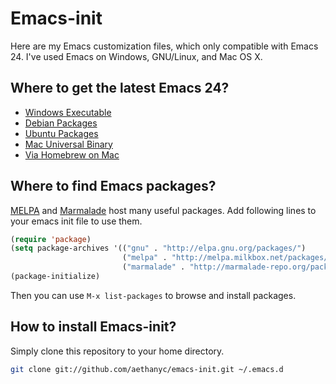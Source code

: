 # Emacs-init #
Here are my Emacs customization files, which only compatible with Emacs 24. I've used Emacs on Windows, GNU/Linux, and Mac OS X.

## Where to get the latest Emacs 24? ##

* [Windows Executable][]
* [Debian Packages][]
* [Ubuntu Packages][]
* [Mac Universal Binary][]
* [Via Homebrew on Mac][]

## Where to find Emacs packages? ##

[MELPA][] and [Marmalade][] host many useful packages. Add following lines to your emacs init file to use them.

```lisp
(require 'package)
(setq package-archives '(("gnu" . "http://elpa.gnu.org/packages/")
                         ("melpa" . "http://melpa.milkbox.net/packages/")
                         ("marmalade" . "http://marmalade-repo.org/packages/")))
(package-initialize)
```

Then you can use `M-x list-packages` to browse and install packages.

## How to install Emacs-init? ##
Simply clone this repository to your home directory.

```bash
git clone git://github.com/aethanyc/emacs-init.git ~/.emacs.d
```

[Windows Executable]: http://ftp.gnu.org/gnu/emacs/windows/
[Debian Packages]: http://emacs.naquadah.org/
[Ubuntu Packages]: https://launchpad.net/~cassou/+archive/emacs
[Mac Universal Binary]: http://emacsformacosx.com/
[Via Homebrew on Mac]: http://wikemacs.org/index.php/Installing_Emacs_on_OS_X#Homebrew
[MELPA]: http://melpa.milkbox.net/
[Marmalade]: http://marmalade-repo.org/
